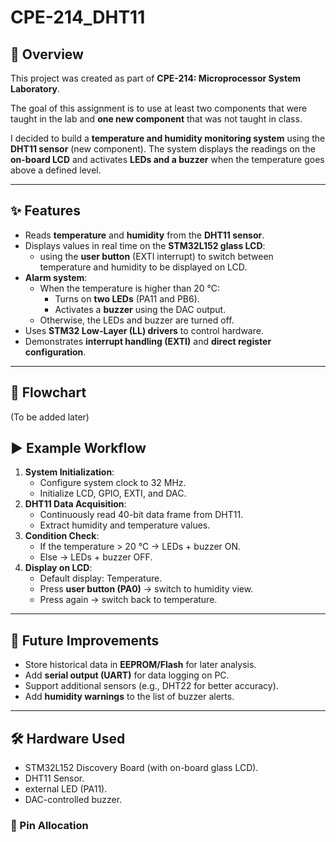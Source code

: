 # CPE-214_DHT11

## 📖 Overview
This project was created as part of **CPE-214: Microprocessor System Laboratory**.  

The goal of this assignment is to use at least two components that were taught in the lab and **one new component** that was not taught in class.

I decided to build a **temperature and humidity monitoring system** using the **DHT11 sensor** (new component). The system displays the readings on the **on-board LCD** and activates **LEDs and a buzzer** when the temperature goes above a defined level.

---

## ✨ Features
- Reads **temperature** and **humidity** from the **DHT11 sensor**.
- Displays values in real time on the **STM32L152 glass LCD**:
  - using the **user button** (EXTI interrupt) to switch between temperature and humidity to be displayed on LCD.
- **Alarm system**:
  - When the temperature is higher than 20 °C:
    - Turns on **two LEDs** (PA11 and PB6).
    - Activates a **buzzer** using the DAC output.
  - Otherwise, the LEDs and buzzer are turned off.
- Uses **STM32 Low-Layer (LL) drivers** to control hardware.
- Demonstrates **interrupt handling (EXTI)** and **direct register configuration**.

---

## 🧩 Flowchart
(To be added later)


## ▶️ Example Workflow
1. **System Initialization**:
   - Configure system clock to 32 MHz.
   - Initialize LCD, GPIO, EXTI, and DAC.
2. **DHT11 Data Acquisition**:
   - Continuously read 40-bit data frame from DHT11.
   - Extract humidity and temperature values.
3. **Condition Check**:
   - If the temperature > 20 °C → LEDs + buzzer ON.  
   - Else → LEDs + buzzer OFF.
4. **Display on LCD**:
   - Default display: Temperature.  
   - Press **user button (PA0)** → switch to humidity view.  
   - Press again → switch back to temperature.

---

## 🚀 Future Improvements
- Store historical data in **EEPROM/Flash** for later analysis.
- Add **serial output (UART)** for data logging on PC.
- Support additional sensors (e.g., DHT22 for better accuracy).
- Add **humidity warnings** to the list of buzzer alerts.

---

## 🛠️ Hardware Used
- STM32L152 Discovery Board (with on-board glass LCD).
- DHT11 Sensor.
- external LED (PA11).
- DAC-controlled buzzer.

### 📍 Pin Allocation